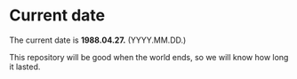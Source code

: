# Current date

The current date is **1988.04.27.** (YYYY.MM.DD.)

This repository will be good when the world ends, so we will know how long it lasted.